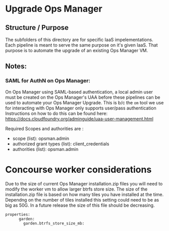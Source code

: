# Upgrade Ops Manager

## Structure / Purpose
The subfolders of this directory are for specific IaaS impelementations. 
Each pipeline is meant to serve the same purpose on it's given IaaS. That
purpose is to automate the upgrade of an existing Ops Manager VM.

## Notes:

### SAML for AuthN on Ops Manager:
On Ops Manager using SAML-based authentication, 
a local admin user must be created on the Ops Manager's UAA before these pipelines
can be used to automate your Ops Manager Upgrade. This is b/c the `om` tool
we use for interacting with Ops Manager only supports user/pass authentication
Instructions on how to do this can be found here:
https://docs.cloudfoundry.org/adminguide/uaa-user-management.html

Required Scopes and authorities are :
- scope (list):  opsman.admin
- authorized grant types (list):  client_credentials
- authorities (list):  opsman.admin

# Concourse worker considerations
Due to the size of current Ops Manager installation.zip files you will need to modify the worker vm to allow
larger btrfs store size.
The size of the installation.zip file is based on how many tiles you have installed at the time. Dependng on the number
of tiles installed this setting could need to be as big as 50G. In a future release the size of this file should be decreasing.

    properties:
          garden:
            garden.btrfs_store_size_mb: 
